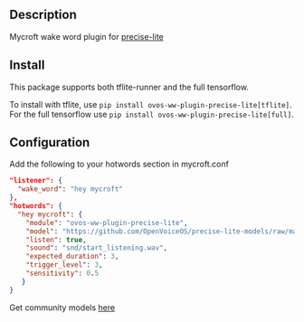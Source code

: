 ## Description
Mycroft wake word plugin for [precise-lite](https://github.com/OpenVoiceOS/precise-lite)

## Install

This package supports both tflite-runner and the full tensorflow.

To install with tflite, use `pip install ovos-ww-plugin-precise-lite[tflite]`.
For the full tensorflow use `pip install ovos-ww-plugin-precise-lite[full]`.

## Configuration

Add the following to your hotwords section in mycroft.conf 

```json
"listener": {
  "wake_word": "hey mycroft"
},
"hotwords": {
  "hey mycroft": {
    "module": "ovos-ww-plugin-precise-lite",
    "model": "https://github.com/OpenVoiceOS/precise-lite-models/raw/master/wakewords/en/hey_mycroft.tflite",
    "listen": true,
    "sound": "snd/start_listening.wav",
    "expected_duration": 3,
    "trigger_level": 3,
    "sensitivity": 0.5
   }
}
```

Get community models [here](https://github.com/OpenVoiceOS/precise-lite-models)